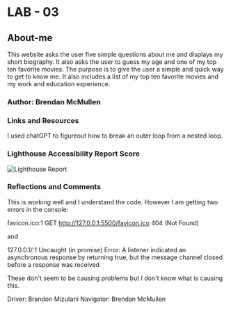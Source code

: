 # LAB - 03

## About-me

This website asks the user five simple questions about me and displays my short biography. It also asks the user to guess my age and one of my top ten favorite movies. The purpose is to give the user a simple and quick way to get to know me. It also includes a list of my top ten favorite movies and my work and education experience.

### Author: Brendan McMullen

### Links and Resources

I used chatGPT to figureout how to break an outer loop from a nested loop.

### Lighthouse Accessibility Report Score

![Lighthouse Report](img/LightHouse.png)

### Reflections and Comments

This is working well and I understand the code. However I am getting two errors in the console: 

favicon.ico:1 GET http://127.0.0.1:5500/favicon.ico 404 (Not Found)

and 

127.0.0.1/:1 Uncaught (in promise) Error: A listener indicated an asynchronous response by returning true, but the message channel closed before a response was received

These don't seem to be causing problems but I don't know what is causing this.

Driver: Brandon Mizutani
Navigator: Brendan McMullen
